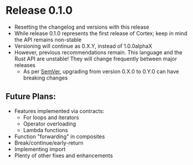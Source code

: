 # Release 0.1.0
* Resetting the changelog and versions with this release
* While release 0.1.0 represents the first release of Cortex; keep in mind the API remains non-stable
* Versioning will continue as 0.X.Y, instead of 1.0.0alphaX
* However, previous recommendations remain. This language and the Rust API are unstable! They will change frequently between major releases
  - As per [SemVer](https://semver.org/), upgrading from version 0.X.0 to 0.Y.0 can have breaking changes

## Future Plans:
* Features implemented via contracts:
  - For loops and iterators
  - Operator overloading
  - Lambda functions
* Function "forwarding" in composites
* Break/continue/early-return
* Implementing import
* Plenty of other fixes and enhancements

